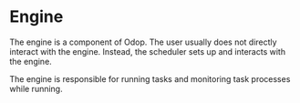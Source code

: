 # Engine

The engine is a component of Odop. The user usually does not directly interact with the
engine. Instead, the scheduler sets up and interacts with the engine.

The engine is responsible for running tasks and monitoring task processes while running.
